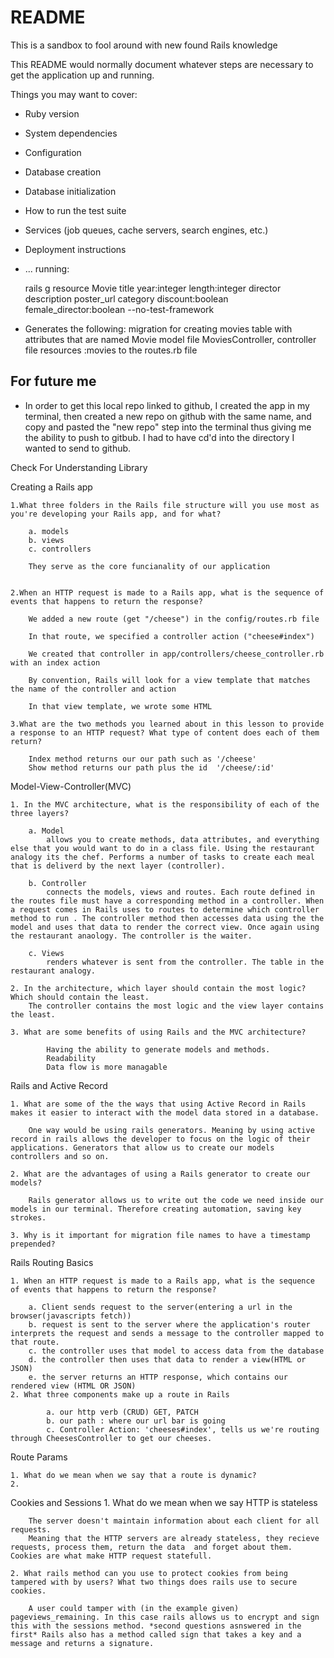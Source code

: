 # README
This is a sandbox to fool around with new found Rails knowledge 


This README would normally document whatever steps are necessary to get the
application up and running.

Things you may want to cover:

* Ruby version

* System dependencies

* Configuration

* Database creation

* Database initialization

* How to run the test suite

* Services (job queues, cache servers, search engines, etc.)

* Deployment instructions

* ...
 running:  

     rails g resource Movie title year:integer length:integer director description poster_url category discount:boolean female_director:boolean --no-test-framework

* Generates the following:
    migration for creating movies table with attributes that are named 
    Movie model file
    MoviesController, controller file 
    resources :movies to the routes.rb file 


## For future me

* In order to get this local repo linked to github, I created the app in my terminal, then created a new repo on github with the same name, and copy and pasted the "new repo" step into the terminal thus giving me the ability to push to gitbub.  I had to have cd'd into the directory I wanted to send to github.


Check For Understanding Library 



Creating a Rails app 

    1.What three folders in the Rails file structure will you use most as you're developing your Rails app, and for what?

        a. models 
        b. views 
        c. controllers

        They serve as the core funcianality of our application 


    2.When an HTTP request is made to a Rails app, what is the sequence of events that happens to return the response?

        We added a new route (get "/cheese") in the config/routes.rb file

        In that route, we specified a controller action ("cheese#index")

        We created that controller in app/controllers/cheese_controller.rb with an index action

        By convention, Rails will look for a view template that matches the name of the controller and action

        In that view template, we wrote some HTML

    3.What are the two methods you learned about in this lesson to provide a response to an HTTP request? What type of content does each of them return?

        Index method returns our our path such as '/cheese'
        Show method returns our path plus the id  '/cheese/:id'

Model-View-Controller(MVC)

    1. In the MVC architecture, what is the responsibility of each of the three layers?

        a. Model 
            allows you to create methods, data attributes, and everything else that you would want to do in a class file. Using the restaurant analogy its the chef. Performs a number of tasks to create each meal that is deliverd by the next layer (controller).

        b. Controller
            connects the models, views and routes. Each route defined in the routes file must have a corresponding method in a controller. When a request comes in Rails uses to routes to determine which controller method to run . The controller method then accesses data using the the model and uses that data to render the correct view. Once again using the restaurant anaology. The controller is the waiter. 

        c. Views 
            renders whatever is sent from the controller. The table in the restaurant analogy. 

    2. In the architecture, which layer should contain the most logic? Which should contain the least. 
        The controller contains the most logic and the view layer contains the least. 

    3. What are some benefits of using Rails and the MVC architecture?

            Having the ability to generate models and methods.
            Readability
            Data flow is more managable



Rails and Active Record 

    1. What are some of the the ways that using Active Record in Rails makes it easier to interact with the model data stored in a database. 

        One way would be using rails generators. Meaning by using active record in rails allows the developer to focus on the logic of their applications. Generators that allow us to create our models controllers and so on.

    2. What are the advantages of using a Rails generator to create our models?
        
        Rails generator allows us to write out the code we need inside our models in our terminal. Therefore creating automation, saving key strokes. 
    
    3. Why is it important for migration file names to have a timestamp prepended?


Rails Routing Basics 

    1. When an HTTP request is made to a Rails app, what is the sequence of events that happens to return the response?

        a. Client sends request to the server(entering a url in the browser(javascripts fetch))
        b. request is sent to the server where the application's router interprets the request and sends a message to the controller mapped to that route.
        c. the controller uses that model to access data from the database 
        d. the controller then uses that data to render a view(HTML or JSON)
        e. the server returns an HTTP response, which contains our rendered view (HTML OR JSON)
    2. What three components make up a route in Rails 

            a. our http verb (CRUD) GET, PATCH
            b. our path : where our url bar is going 
            c. Controller Action: 'cheeses#index', tells us we're routing through CheesesController to get our cheeses.


Route Params 

    1. What do we mean when we say that a route is dynamic? 
    2. 




Cookies and Sessions 
    1. What do we mean when we say HTTP is stateless 

        The server doesn't maintain information about each client for all requests.
        Meaning that the HTTP servers are already stateless, they recieve requests, process them, return the data  and forget about them. Cookies are what make HTTP request statefull.
    
    2. What rails method can you use to protect cookies from being tampered with by users? What two things does rails use to secure cookies. 

        A user could tamper with (in the example given) pageviews_remaining. In this case rails allows us to encrypt and sign  this with the sessions method. *second questions asnswered in the first* Rails also has a method called sign that takes a key and a message and returns a signature.


    
    

